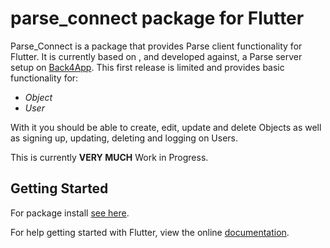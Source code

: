 # parse_connect package for Flutter

Parse_Connect is a package that provides Parse client functionality for Flutter. It is currently based on , and developed against,  a Parse server setup on [Back4App](http://www.back4app.com). This first release is limited and provides basic functionality for:

- *Object*
- *User*

With it you should be able to create, edit, update and delete Objects as well as signing up, updating, deleting and logging on Users.

This is currently **VERY MUCH** Work in Progress.


## Getting Started

For package install [see here](https://pub.dartlang.org/packages/parse-connect).

For help getting started with Flutter, view the online [documentation](https://flutter.io/).
